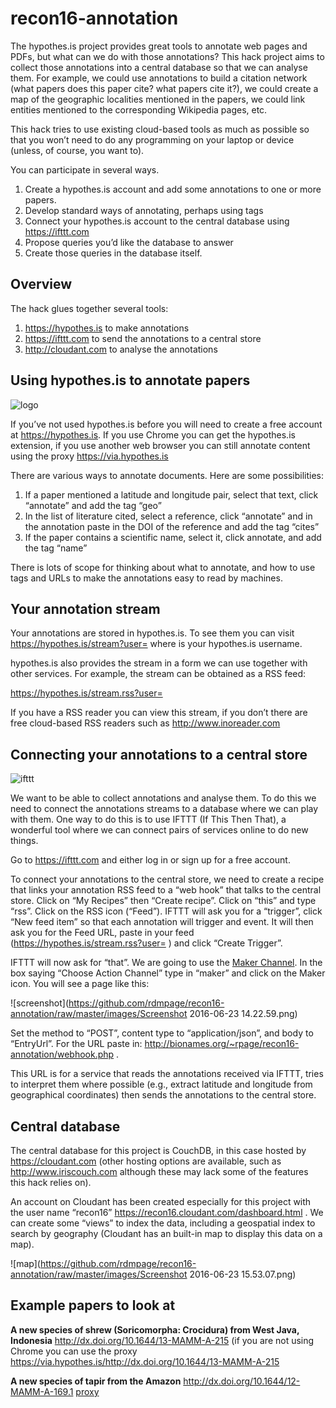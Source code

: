 # recon16-annotation

The hypothes.is project provides great tools to annotate web pages and PDFs, but what can we do with those annotations? This hack project aims to collect those annotations into a central database so that we can analyse them. For example, we could use annotations to build a citation network (what papers does this paper cite? what papers cite it?), we could create a map of the geographic localities mentioned in the papers, we could link entities mentioned to the corresponding Wikipedia pages, etc.

This hack tries to use existing cloud-based tools as much as possible so that you won’t need to do any programming on your laptop or device (unless, of course, you want to). 

You can participate in several ways.

1. Create a hypothes.is account and add some annotations to one or more papers.
2. Develop standard ways of annotating, perhaps using tags
3. Connect your hypothes.is account to the central database using https://ifttt.com
4. Propose queries you’d like the database to answer
5. Create those queries in the database itself.

## Overview

The hack glues together several tools:

1. https://hypothes.is to make annotations
2. https://ifttt.com to send the annotations to a central store
3. http://cloudant.com to analyse the annotations


## Using hypothes.is to annotate papers

![logo](https://github.com/rdmpage/recon16-annotation/raw/master/images/7iUlfzBp.jpg)

If you’ve not used hypothes.is before you will need to create a free account at https://hypothes.is. If you use Chrome you can get the hypothes.is extension, if you use another web browser you can still annotate content using the proxy https://via.hypothes.is

There are various ways to annotate documents. Here are some possibilities:

1. If a paper mentioned a latitude and longitude pair, select that text, click “annotate” and add the tag “geo”
2. In the list of literature cited, select a reference, click “annotate” and in the annotation paste in the DOI of the reference and add the tag “cites”
3. If the paper contains a scientific name, select it, click annotate, and add the tag “name”

There is lots of scope for thinking about what to annotate, and how to use tags and URLs to make the annotations easy to read by machines.

## Your annotation stream

Your annotations are stored in hypothes.is. To see them you can visit https://hypothes.is/stream?user=<username> where <username> is your hypothes.is username.

hypothes.is also provides the stream in a form we can use together with other services. For example, the stream can be obtained as a RSS feed:

https://hypothes.is/stream.rss?user=<username>

If you have a RSS reader you can view this stream, if you don’t there are free cloud-based RSS readers such as http://www.inoreader.com

## Connecting your annotations to a central store

![ifttt](https://github.com/rdmpage/recon16-annotation/raw/master/images/sC-uTVdd.png)

We want to be able to collect annotations and analyse them. To do this we need to connect the annotations streams to a database where we can play with them. One way to do this is to use IFTTT (If This Then That), a wonderful tool where we can connect pairs of services online to do new things.

Go to https://ifttt.com and either log in or sign up for a free account.

To connect your annotations to the central store, we need to create a recipe that links your annotation RSS feed to a “web hook” that talks to the central store. Click on “My Recipes” then “Create recipe”. Click on “this” and type “rss”. Click on the RSS icon (“Feed”). IFTTT will ask you for a “trigger”, click “New feed item” so that each annotation will trigger and event. It will then ask you for the Feed URL, paste in your feed (https://hypothes.is/stream.rss?user=<username> ) and click “Create Trigger”.

IFTTT will now ask for “that”. We are going to use the [Maker Channel](http://blog.ifttt.com/post/121786069098/introducing-the-maker-channel). In the box saying “Choose Action Channel” type in “maker” and click on the Maker icon. You will see a page like this: 

![screenshot](https://github.com/rdmpage/recon16-annotation/raw/master/images/Screenshot 2016-06-23 14.22.59.png)

Set the method to “POST”, content type to “application/json”, and body to “EntryUrl”. For the URL paste in: http://bionames.org/~rpage/recon16-annotation/webhook.php . 

This URL is for a service that reads the annotations received via IFTTT, tries to interpret them where possible (e.g., extract latitude and longitude from geographical coordinates) then sends the annotations to the central store.

## Central database

The central database for this project is CouchDB, in this case hosted by https://cloudant.com (other hosting options are available, such as http://www.iriscouch.com although these may lack some of the features this hack relies on).

An account on Cloudant has been created especially for this project with the user name “recon16” https://recon16.cloudant.com/dashboard.html . We can create some “views”  to index the data, including a geospatial index to search by geography (Cloudant has an built-in map to display this data on a map).

![map](https://github.com/rdmpage/recon16-annotation/raw/master/images/Screenshot 2016-06-23 15.53.07.png)

## Example papers to look at

**A new species of shrew (Soricomorpha: Crocidura) from West Java, Indonesia** http://dx.doi.org/10.1644/13-MAMM-A-215 (if you are not using Chrome you can use the proxy https://via.hypothes.is/http://dx.doi.org/10.1644/13-MAMM-A-215

**A new species of tapir from the Amazon** http://dx.doi.org/10.1644/12-MAMM-A-169.1 [proxy](https://via.hypothes.is/http://dx.doi.org/10.1644/12-MAMM-A-169.1)
